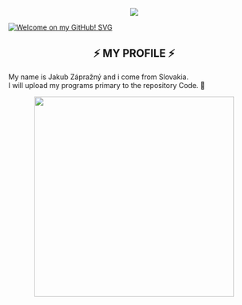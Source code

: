 <p align="center">
<img src="https://capsule-render.vercel.app/api?type=waving&height=300&color=gradient&text=Welcome%20on%20my%20GitHub&textBg=false&descAlign=60&rotate=0">
</p>

<a align="center" href="https://git.io/typing-svg"><img src="https://readme-typing-svg.demolab.com?font=Fira+Code&pause=1000&center=true&vCenter=true&width=1000&lines=Welcome+on+my+Github!;Look+down+%3A)" alt="Welcome on my GitHub! SVG" /></a>

<h2 align="center">⚡ MY PROFILE ⚡</h2>

<p>My name is Jakub Zápražný and i come from Slovakia.<br>
I will upload my programs primary to the repository Code. 💾<br>

<p align="center">
<img align="center" width="400" src="https://github-readme-stats.vercel.app/api?username=Jakub-bite&show_icons=true&theme=github&&hide_border=true"> 
